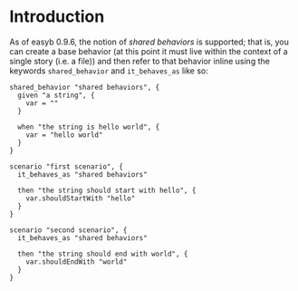 # Introduction #

As of easyb 0.9.6, the notion of _shared behaviors_ is supported; that is, you can create a base behavior (at this point it must live within the context of a single story (i.e. a file)) and then refer to that behavior inline using the keywords `shared_behavior` and `it_behaves_as` like so:

```
shared_behavior "shared behaviors", {
  given "a string", {
    var = ""
  }
  
  when "the string is hello world", {
    var = "hello world"
  }
}

scenario "first scenario", {
  it_behaves_as "shared behaviors"
  
  then "the string should start with hello", {
    var.shouldStartWith "hello"
  }
}

scenario "second scenario", {
  it_behaves_as "shared behaviors"
  
  then "the string should end with world", {
    var.shouldEndWith "world"
  }
}
```
